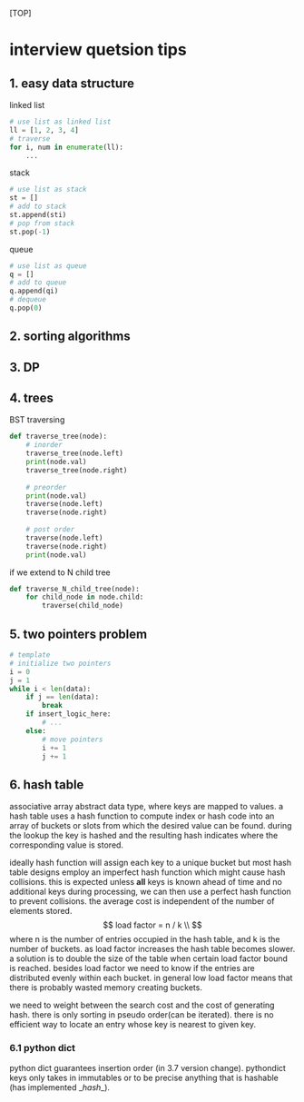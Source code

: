 [TOP]

# interview quetsion tips

## 1. easy data structure

linked list

```python
# use list as linked list
ll = [1, 2, 3, 4]
# traverse
for i, num in enumerate(ll):
    ...
```

stack

```python
# use list as stack
st = []
# add to stack
st.append(sti)
# pop from stack
st.pop(-1)
```

queue

```python
# use list as queue
q = []
# add to queue
q.append(qi)
# dequeue
q.pop(0)
```

## 2. sorting algorithms

## 3. DP

## 4. trees

BST traversing

```python
def traverse_tree(node):
    # inorder
    traverse_tree(node.left)
    print(node.val)
    traverse_tree(node.right)
    
    # preorder
    print(node.val)
    traverse(node.left)
    traverse(node.right)
    
    # post order
    traverse(node.left)
    traverse(node.right)
    print(node.val)
```

if we extend to N child tree

```python
def traverse_N_child_tree(node):
    for child_node in node.child:
        traverse(child_node)
```

## 5. two pointers problem

```python
# template
# initialize two pointers
i = 0
j = 1
while i < len(data):
    if j == len(data):
        break
    if insert_logic_here:
        # ...
    else:
        # move pointers
        i += 1
        j += 1
```

## 6. hash table

associative array abstract data type, where keys are mapped to values. a hash table uses a hash function to compute index or hash code into an array of buckets or slots from which the desired value can be found. during the lookup the key is hashed and the resulting hash indicates where the corresponding value is stored.

ideally hash function will assign each key to a unique bucket but most hash table designs employ an imperfect hash function which might cause hash collisions. this is expected unless **all** keys is known ahead of time and no additional keys during processing, we can then use a perfect hash function to prevent collisions. the average cost is independent of the number of elements stored.
$$
load factor = n / k \\
$$
where n is the number of entries occupied in the hash table, and k is the number of buckets. as load factor increases the hash table becomes slower. a solution is to double the size of the table when certain load factor bound is reached. besides load factor we need to know if the entries are distributed evenly within each bucket. in general low load factor means that there is probably wasted memory creating buckets.

we need to weight between the search cost and the cost of generating hash. there is only sorting in pseudo order(can be iterated). there is no efficient way to locate an entry whose key is nearest to given key.

### 6.1 python dict

python dict guarantees insertion order (in 3.7 version change). pythondict keys only takes in immutables or to be precise anything that is hashable (has implemented \__hash__).